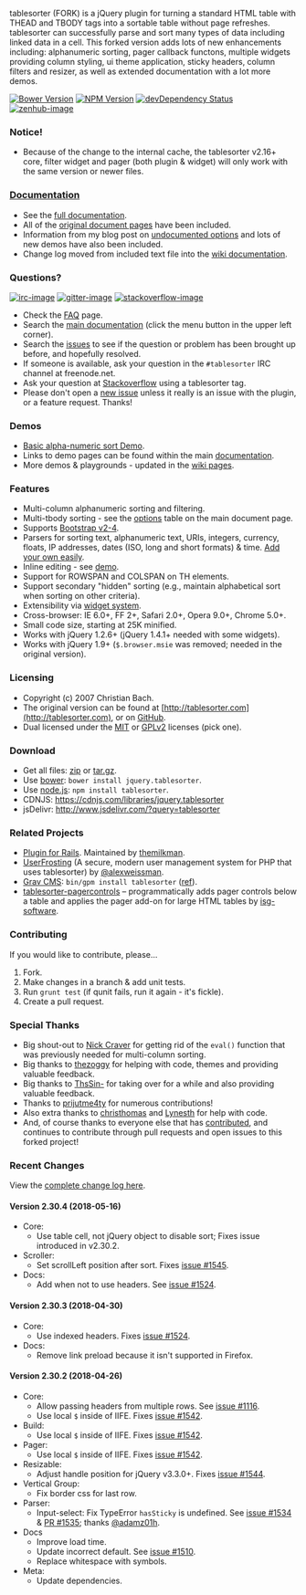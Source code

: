 tablesorter (FORK) is a jQuery plugin for turning a standard HTML table with THEAD and TBODY tags into a sortable table without page refreshes. tablesorter can successfully parse and sort many types of data including linked data in a cell. This forked version adds lots of new enhancements including: alphanumeric sorting, pager callback functons, multiple widgets providing column styling, ui theme application, sticky headers, column filters and resizer, as well as extended documentation with a lot more demos.

[![Bower Version][bower-image]][bower-url] [![NPM Version][npm-image]][npm-url] [![devDependency Status][david-dev-image]][david-dev-url] [![zenhub-image]][zenhub-url]

### Notice!

* Because of the change to the internal cache, the tablesorter v2.16+ core, filter widget and pager (both plugin &amp; widget) will only work with the same version or newer files.

### [Documentation](https://mottie.github.io/tablesorter/docs/)

* See the [full documentation](https://mottie.github.io/tablesorter/docs/).
* All of the [original document pages](http://tablesorter.com/docs/) have been included.
* Information from my blog post on [undocumented options](https://wowmotty.blogspot.com/2011/06/jquery-tablesorter-missing-docs.html) and lots of new demos have also been included.
* Change log moved from included text file into the [wiki documentation](https://github.com/Mottie/tablesorter/wiki/Changes).

### Questions?

[![irc-image]][irc-url] [![gitter-image]][gitter-url] [![stackoverflow-image]][stackoverflow-url]

* Check the [FAQ](https://github.com/Mottie/tablesorter/wiki/FAQ) page.
* Search the [main documentation](https://mottie.github.io/tablesorter/docs/) (click the menu button in the upper left corner).
* Search the [issues](https://github.com/Mottie/tablesorter/issues) to see if the question or problem has been brought up before, and hopefully resolved.
* If someone is available, ask your question in the `#tablesorter` IRC channel at freenode.net.
* Ask your question at [Stackoverflow](https://stackoverflow.com/questions/tagged/tablesorter) using a tablesorter tag.
* Please don't open a [new issue](https://github.com/Mottie/tablesorter/issues) unless it really is an issue with the plugin, or a feature request. Thanks!

### Demos

* [Basic alpha-numeric sort Demo](https://mottie.github.io/tablesorter/).
* Links to demo pages can be found within the main [documentation](https://mottie.github.io/tablesorter/docs/).
* More demos & playgrounds - updated in the [wiki pages](https://github.com/Mottie/tablesorter/wiki).

### Features

* Multi-column alphanumeric sorting and filtering.
* Multi-tbody sorting - see the [options](https://mottie.github.io/tablesorter/docs/index.html#options) table on the main document page.
* Supports [Bootstrap v2-4](https://mottie.github.io/tablesorter/docs/example-option-theme-bootstrap-v3.html).
* Parsers for sorting text, alphanumeric text, URIs, integers, currency, floats, IP addresses, dates (ISO, long and short formats) &amp; time. [Add your own easily](https://mottie.github.io/tablesorter/docs/example-parsers.html).
* Inline editing - see [demo](https://mottie.github.io/tablesorter/docs/example-widget-editable.html).
* Support for ROWSPAN and COLSPAN on TH elements.
* Support secondary "hidden" sorting (e.g., maintain alphabetical sort when sorting on other criteria).
* Extensibility via [widget system](https://mottie.github.io/tablesorter/docs/example-widgets.html).
* Cross-browser: IE 6.0+, FF 2+, Safari 2.0+, Opera 9.0+, Chrome 5.0+.
* Small code size, starting at 25K minified.
* Works with jQuery 1.2.6+ (jQuery 1.4.1+ needed with some widgets).
* Works with jQuery 1.9+ (`$.browser.msie` was removed; needed in the original version).

### Licensing

* Copyright (c) 2007 Christian Bach.
* The original version can be found at [http://tablesorter.com](http://tablesorter.com), or on [GitHub](https://github.com/christianbach/tablesorter).
* Dual licensed under the [MIT](https://opensource.org/licenses/mit-license.php) or [GPLv2](https://www.gnu.org/licenses/gpl-2.0.html) licenses (pick one).

### Download

* Get all files: [zip](https://github.com/Mottie/tablesorter/archive/master.zip) or [tar.gz](https://github.com/Mottie/tablesorter/archive/master.tar.gz).
* Use [bower](https://bower.io/): `bower install jquery.tablesorter`.
* Use [node.js](https://nodejs.org/): `npm install tablesorter`.
* CDNJS: https://cdnjs.com/libraries/jquery.tablesorter
* jsDelivr: http://www.jsdelivr.com/?query=tablesorter

### Related Projects

* [Plugin for Rails](https://github.com/themilkman/jquery-tablesorter-rails). Maintained by [themilkman](https://github.com/themilkman).
* [UserFrosting](https://www.userfrosting.com) (A secure, modern user management system for PHP that uses tablesorter) by [@alexweissman](https://github.com/alexweissman).
* [Grav CMS](https://getgrav.org/): `bin/gpm install tablesorter` ([ref](https://github.com/Perlkonig/grav-plugin-tablesorter)).
* [tablesorter-pagercontrols](https://github.com/isg-software/tablesorter-pagercontrols) &ndash; programmatically adds pager controls below a table and applies the pager add-on for large HTML tables by [isg-software](https://github.com/isg-software).

### Contributing

If you would like to contribute, please...

1. Fork.
2. Make changes in a branch & add unit tests.
3. Run `grunt test` (if qunit fails, run it again - it's fickle).
4. Create a pull request.

### Special Thanks

* Big shout-out to [Nick Craver](https://github.com/NickCraver) for getting rid of the `eval()` function that was previously needed for multi-column sorting.
* Big thanks to [thezoggy](https://github.com/thezoggy) for helping with code, themes and providing valuable feedback.
* Big thanks to [ThsSin-](https://github.com/TheSin-) for taking over for a while and also providing valuable feedback.
* Thanks to [prijutme4ty](https://github.com/prijutme4ty) for numerous contributions!
* Also extra thanks to [christhomas](https://github.com/christhomas) and [Lynesth](https://github.com/Lynesth) for help with code.
* And, of course thanks to everyone else that has [contributed](https://github.com/Mottie/tablesorter/blob/master/AUTHORS), and continues to contribute through pull requests and open issues to this forked project!

[npm-url]: https://npmjs.org/package/tablesorter
[npm-image]: https://img.shields.io/npm/v/tablesorter.svg
[david-dev-url]: https://david-dm.org/Mottie/tablesorter?type=dev
[david-dev-image]: https://img.shields.io/david/dev/Mottie/tablesorter.svg
[bower-url]: http://bower.io/search/?q=jquery.tablesorter
[bower-image]: https://img.shields.io/bower/v/jquery.tablesorter.svg
[zenhub-url]: https://zenhub.io
[zenhub-image]: https://cdn.rawgit.com/Mottie/tablesorter/master/docs/img/zenhub-badge.svg

[irc-url]: https://kiwiirc.com/client/irc.freenode.net#tablesorter
[irc-image]: https://img.shields.io/badge/irc-%23tablesorter-yellowgreen.svg
[gitter-url]: https://gitter.im/Mottie/tablesorter
[gitter-image]: https://img.shields.io/badge/GITTER-join%20chat-yellowgreen.svg
[stackoverflow-url]: http://stackoverflow.com/questions/tagged/tablesorter
[stackoverflow-image]: https://img.shields.io/badge/stackoverflow-tablesorter-blue.svg

### Recent Changes

View the [complete change log here](https://github.com/Mottie/tablesorter/wiki/Changes).

#### <a name="v2.30.4">Version 2.30.4</a> (2018-05-16)

* Core:
  * Use table cell, not jQuery object to disable sort; Fixes issue introduced in v2.30.2.
* Scroller:
  * Set scrollLeft position after sort. Fixes [issue #1545](https://github.com/Mottie/tablesorter/issues/1545).
* Docs:
  * Add when not to use headers. See [issue #1524](https://github.com/Mottie/tablesorter/issues/1524).

#### <a name="v2.30.3">Version 2.30.3</a> (2018-04-30)

* Core:
  * Use indexed headers. Fixes [issue #1524](https://github.com/Mottie/tablesorter/issues/1524).
* Docs:
  * Remove link preload because it isn't supported in Firefox.

#### <a name="v2.30.2">Version 2.30.2</a> (2018-04-26)

* Core:
  * Allow passing headers from multiple rows. See [issue #1116](https://github.com/Mottie/tablesorter/issues/1116).
  * Use local `$` inside of IIFE. Fixes [issue #1542](https://github.com/Mottie/tablesorter/issues/1542).
* Build:
  * Use local `$` inside of IIFE. Fixes [issue #1542](https://github.com/Mottie/tablesorter/issues/1542).
* Pager:
  * Use local `$` inside of IIFE. Fixes [issue #1542](https://github.com/Mottie/tablesorter/issues/1542).
* Resizable:
  * Adjust handle position for jQuery v3.3.0+. Fixes [issue #1544](https://github.com/Mottie/tablesorter/issues/1544).
* Vertical Group:
  * Fix border css for last row.
* Parser:
  * Input-select: Fix TypeError `hasSticky` is undefined. See [issue #1534](https://github.com/Mottie/tablesorter/issues/1534) & [PR #1535](https://github.com/Mottie/tablesorter/pull/1535); thanks [@adamz01h](https://github.com/adamz01h).
* Docs
  * Improve load time.
  * Update incorrect default. See [issue #1510](https://github.com/Mottie/tablesorter/issues/1510).
  * Replace whitespace with symbols.
* Meta:
  * Update dependencies.
